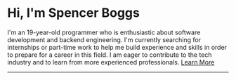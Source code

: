# Hi, I'm Spencer Boggs

I'm an 19-year-old programmer who is enthusiastic about software development and backend engineering. I'm currently searching for internships or part-time work to help me build experience and skills in order to prepare for a career in this field. I am eager to contribute to the tech industry and to learn from more experienced professionals.
[Learn More](https://spencerboggs.github.io)

<!--
[![GitHub Stats](https://github-readme-stats.vercel.app/api?username=spencerboggs&show_icons=true&icon_color=ffffff&layout=compact&custom_title=My+Github+Stats&disable_animations=true&card_width=500&include_all_commits=true&theme=dark&hide_border=true&bg_color=000000&hide_rank=true&hide=stars#gh-dark-mode-only)](https://github.com/spencerboggs?tab=repositories#gh-dark-mode-only)
[![GitHub Stats](https://github-readme-stats.vercel.app/api?username=spencerboggs&show_icons=true&icon_color=ffffff&layout=compact&custom_title=My+Github+Stats&disable_animations=true&card_width=500&include_all_commits=true&theme=default&hide_border=true&bg_color=000000&hide_rank=true&hide=stars#gh-light-mode-only)](https://github.com/spencerboggs?tab=repositories#gh-light-mode-only)
-->

<!--
[![GitHub Stats](https://github-readme-stats.vercel.app/api/top-langs?username=spencerboggs&show_icons=true&icon_color=ffffff&layout=compact&custom_title=My+Languages&langs_count=20&disable_animations=true&card_width=500&include_all_commits=true&theme=dark&hide_border=true&bg_color=000000&hide_rank=true#gh-dark-mode-only)](https://github.com/spencerboggs?tab=repositories#gh-dark-mode-only)
[![GitHub Stats](https://github-readme-stats.vercel.app/api/top-langs?username=spencerboggs&show_icons=true&icon_color=ffffff&layout=compact&custom_title=My+Languages&langs_count=20&disable_animations=true&card_width=500&include_all_commits=true&theme=default&hide_border=true&bg_color=000000&hide_rank=true#gh-light-mode-only)](https://github.com/spencerboggs?tab=repositories#gh-light-mode-only)
-->

---

<!---
## Tools and Languages
<a href="https://code.visualstudio.com/" target="_blank" rel="noopener noreferrer"><img align="left" alt="VsCode" width="30px" style="padding-right:9px;" src="icons/1.png"/></a>
<a href="https://www.jetbrains.com/" target="_blank" rel="noopener noreferrer"><img align="left" alt="JetBrains" width="30px" style="padding-right:9px;" src="icons/2.png"/></a>
<a href="https://www.java.com/en/" target="_blank" rel="noopener noreferrer"><img align="left" alt="Java" width="30px" style="padding-right:9px;" src="icons/3.png"/></a>
<a href="https://www.javascript.com/" target="_blank" rel="noopener noreferrer"><img align="left" alt="JavaScript" width="30px" style="padding-right:9px;" src="icons/4.png"/></a>
<a href="https://nodejs.org/en/" target="_blank" rel="noopener noreferrer"><img align="left" alt="NodeJS" width="30px" style="padding-right:9px;" src="icons/5.png"/></a>
<a href="https://reactjs.org/" target="_blank" rel="noopener noreferrer"><img align="left" alt="React" width="30px" style="padding-right:9px;" src="icons/6.png"/></a>
<a href="https://www.python.org/" target="_blank" rel="noopener noreferrer"><img align="left" alt="Python" width="30px" style="padding-right:9px;" src="icons/7.png"/></a>
<a href="https://html.com/" target="_blank" rel="noopener noreferrer"><img align="left" alt="HTML" width="30px" style="padding-right:9px;" src="icons/8.png"/></a>
<a href="https://www.w3schools.com/css/" target="_blank" rel="noopener noreferrer"><img align="left" alt="CSS" width="30px" style="padding-right:9px;" src="icons/9.png"/></a>
<a href="https://www.npmjs.com/" target="_blank" rel="noopener noreferrer"><img align="left" alt="NPM" width="30px" style="padding-right:9px;" src="icons/10.png"/></a>
<a href="https://git-scm.com/" target="_blank" rel="noopener noreferrer"><img align="left" alt="Git" width="30px" style="padding-right:9px;" src="icons/11.png"/></a>
<a href="https://www.gnu.org/software/bash/" target="_blank" rel="noopener noreferrer"><img align="left" alt="Bash" width="30px" style="padding-right:9px;" src="icons/12.png"/></a>
<a href="https://gradle.org/" target="_blank" rel="noopener noreferrer"><img align="left" alt="Gradle" width="30px" style="padding-right:9px;" src="icons/13.png"/></a>
<a href="https://www.arduino.cc/" target="_blank" rel="noopener noreferrer"><img align="left" alt="Arduino" width="30px" style="padding-right:9px;" src="icons/14.png"/></a>
<a href="https://www.raspberrypi.com/" target="_blank" rel="noopener noreferrer"><img align="left" alt="RaspberryPI" width="30px" style="padding-right:9px;" src="icons/15.png"/></a>
<a href="https://www.linux.org/" target="_blank" rel="noopener noreferrer"><img align="left" alt="Linux" width="30px" src="icons/16.png"/></a>
<br />
--->

<!---
This GitHub account is for my professional projects.
To see my personal projects 
[click here](https://github.com/Spinny2005?tab=repositories&type=source).
--->
